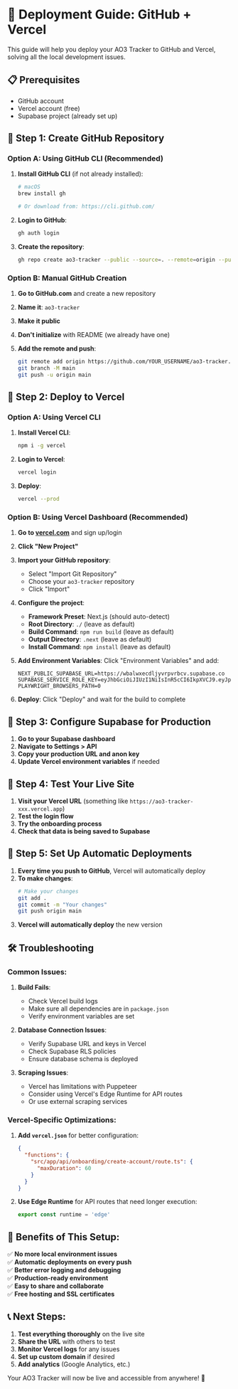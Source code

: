 # 🚀 Deployment Guide: GitHub + Vercel

This guide will help you deploy your AO3 Tracker to GitHub and Vercel, solving all the local development issues.

## 📋 Prerequisites

- GitHub account
- Vercel account (free)
- Supabase project (already set up)

## 🎯 Step 1: Create GitHub Repository

### Option A: Using GitHub CLI (Recommended)

1. **Install GitHub CLI** (if not already installed):
   ```bash
   # macOS
   brew install gh
   
   # Or download from: https://cli.github.com/
   ```

2. **Login to GitHub**:
   ```bash
   gh auth login
   ```

3. **Create the repository**:
   ```bash
   gh repo create ao3-tracker --public --source=. --remote=origin --push
   ```

### Option B: Manual GitHub Creation

1. **Go to GitHub.com** and create a new repository
2. **Name it**: `ao3-tracker`
3. **Make it public**
4. **Don't initialize** with README (we already have one)

5. **Add the remote and push**:
   ```bash
   git remote add origin https://github.com/YOUR_USERNAME/ao3-tracker.git
   git branch -M main
   git push -u origin main
   ```

## 🚀 Step 2: Deploy to Vercel

### Option A: Using Vercel CLI

1. **Install Vercel CLI**:
   ```bash
   npm i -g vercel
   ```

2. **Login to Vercel**:
   ```bash
   vercel login
   ```

3. **Deploy**:
   ```bash
   vercel --prod
   ```

### Option B: Using Vercel Dashboard (Recommended)

1. **Go to [vercel.com](https://vercel.com)** and sign up/login
2. **Click "New Project"**
3. **Import your GitHub repository**:
   - Select "Import Git Repository"
   - Choose your `ao3-tracker` repository
   - Click "Import"

4. **Configure the project**:
   - **Framework Preset**: Next.js (should auto-detect)
   - **Root Directory**: `./` (leave as default)
   - **Build Command**: `npm run build` (leave as default)
   - **Output Directory**: `.next` (leave as default)
   - **Install Command**: `npm install` (leave as default)

5. **Add Environment Variables**:
   Click "Environment Variables" and add:
   ```
   NEXT_PUBLIC_SUPABASE_URL=https://wbalwxecdljyvrpvrbcv.supabase.co
   SUPABASE_SERVICE_ROLE_KEY=eyJhbGciOiJIUzI1NiIsInR5cCI6IkpXVCJ9.eyJpc3MiOiJzdXBhYmFzZSIsInJlZiI6IndiYWx3eGVjZGpseXZycHZyYmN2Iiwicm9sZSI6InNlcnZpY2Vfcm9sZSIsImlhdCI6MTc1NjkyMzAyMSwiZXhwIjoyMDcyNDk5MDIxfQ.JLWkFbvgnXfk6U0VDUKOQ17VLKqgAakuxsTN_Klko
   PLAYWRIGHT_BROWSERS_PATH=0
   ```

6. **Deploy**:
   Click "Deploy" and wait for the build to complete

## 🔧 Step 3: Configure Supabase for Production

1. **Go to your Supabase dashboard**
2. **Navigate to Settings > API**
3. **Copy your production URL and anon key**
4. **Update Vercel environment variables** if needed

## 🎉 Step 4: Test Your Live Site

1. **Visit your Vercel URL** (something like `https://ao3-tracker-xxx.vercel.app`)
2. **Test the login flow**
3. **Try the onboarding process**
4. **Check that data is being saved to Supabase**

## 🔄 Step 5: Set Up Automatic Deployments

1. **Every time you push to GitHub**, Vercel will automatically deploy
2. **To make changes**:
   ```bash
   # Make your changes
   git add .
   git commit -m "Your changes"
   git push origin main
   ```
3. **Vercel will automatically deploy** the new version

## 🛠️ Troubleshooting

### Common Issues:

1. **Build Fails**:
   - Check Vercel build logs
   - Make sure all dependencies are in `package.json`
   - Verify environment variables are set

2. **Database Connection Issues**:
   - Verify Supabase URL and keys in Vercel
   - Check Supabase RLS policies
   - Ensure database schema is deployed

3. **Scraping Issues**:
   - Vercel has limitations with Puppeteer
   - Consider using Vercel's Edge Runtime for API routes
   - Or use external scraping services

### Vercel-Specific Optimizations:

1. **Add `vercel.json`** for better configuration:
   ```json
   {
     "functions": {
       "src/app/api/onboarding/create-account/route.ts": {
         "maxDuration": 60
       }
     }
   }
   ```

2. **Use Edge Runtime** for API routes that need longer execution:
   ```typescript
   export const runtime = 'edge'
   ```

## 🎯 Benefits of This Setup:

✅ **No more local environment issues**  
✅ **Automatic deployments on every push**  
✅ **Better error logging and debugging**  
✅ **Production-ready environment**  
✅ **Easy to share and collaborate**  
✅ **Free hosting and SSL certificates**  

## 📞 Next Steps:

1. **Test everything thoroughly** on the live site
2. **Share the URL** with others to test
3. **Monitor Vercel logs** for any issues
4. **Set up custom domain** if desired
5. **Add analytics** (Google Analytics, etc.)

Your AO3 Tracker will now be live and accessible from anywhere! 🎉
